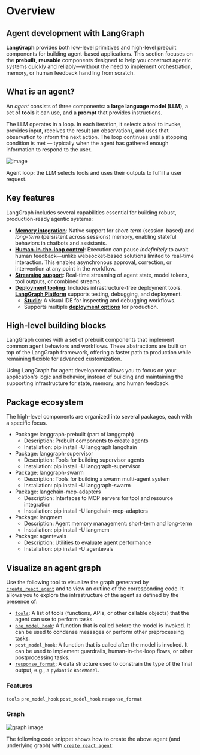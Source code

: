 # Overview
[](https://github.com/langchain-ai/langgraph/edit/main/docs/docs/agents/overview.md "Edit this page")

Agent development with LangGraph
---------------------------------------------------------------------------------------

**LangGraph** provides both low-level primitives and high-level prebuilt components for building agent-based applications. This section focuses on the **prebuilt**, **reusable** components designed to help you construct agentic systems quickly and reliably—without the need to implement orchestration, memory, or human feedback handling from scratch.

What is an agent?
--------------------------------------------------------

An _agent_ consists of three components: a **large language model (LLM)**, a set of **tools** it can use, and a **prompt** that provides instructions.

The LLM operates in a loop. In each iteration, it selects a tool to invoke, provides input, receives the result (an observation), and uses that observation to inform the next action. The loop continues until a stopping condition is met — typically when the agent has gathered enough information to respond to the user.

![image](../assets/agent.png)

Agent loop: the LLM selects tools and uses their outputs to fulfill a user request.

Key features
-----------------------------------------------

LangGraph includes several capabilities essential for building robust, production-ready agentic systems:

*   [**Memory integration**](../memory/): Native support for _short-term_ (session-based) and _long-term_ (persistent across sessions) memory, enabling stateful behaviors in chatbots and assistants.
*   [**Human-in-the-loop control**](../human-in-the-loop/): Execution can pause _indefinitely_ to await human feedback—unlike websocket-based solutions limited to real-time interaction. This enables asynchronous approval, correction, or intervention at any point in the workflow.
*   [**Streaming support**](../streaming/): Real-time streaming of agent state, model tokens, tool outputs, or combined streams.
*   [**Deployment tooling**](../deployment/): Includes infrastructure-free deployment tools. [**LangGraph Platform**](https://langchain-ai.github.io/langgraph/concepts/langgraph_platform/) supports testing, debugging, and deployment.
    *   **[Studio](https://langchain-ai.github.io/langgraph/concepts/langgraph_studio/)**: A visual IDE for inspecting and debugging workflows.
    *   Supports multiple [**deployment options**](https://langchain-ai.github.io/langgraph/tutorials/deployment/) for production.

High-level building blocks
---------------------------------------------------------------------------

LangGraph comes with a set of prebuilt components that implement common agent behaviors and workflows. These abstractions are built on top of the LangGraph framework, offering a faster path to production while remaining flexible for advanced customization.

Using LangGraph for agent development allows you to focus on your application's logic and behavior, instead of building and maintaining the supporting infrastructure for state, memory, and human feedback.

Package ecosystem
---------------------------------------------------------

The high-level components are organized into several packages, each with a specific focus.



* Package: langgraph-prebuilt (part of langgraph)
  * Description: Prebuilt components to create agents
  * Installation: pip install -U langgraph langchain
* Package: langgraph-supervisor
  * Description: Tools for building supervisor agents
  * Installation: pip install -U langgraph-supervisor
* Package: langgraph-swarm
  * Description: Tools for building a swarm multi-agent system
  * Installation: pip install -U langgraph-swarm
* Package: langchain-mcp-adapters
  * Description: Interfaces to MCP servers for tool and resource integration
  * Installation: pip install -U langchain-mcp-adapters
* Package: langmem
  * Description: Agent memory management: short-term and long-term
  * Installation: pip install -U langmem
* Package: agentevals
  * Description: Utilities to evaluate agent performance
  * Installation: pip install -U agentevals


Visualize an agent graph
-----------------------------------------------------------------------

Use the following tool to visualize the graph generated by [`create_react_agent`](about:blank/reference/agents/#langgraph.prebuilt.chat_agent_executor.create_react_agent "<code class=\"doc-symbol doc-symbol-heading doc-symbol-function\"></code>            <span class=\"doc doc-object-name doc-function-name\">create_react_agent</span>") and to view an outline of the corresponding code. It allows you to explore the infrastructure of the agent as defined by the presence of:

*   [`tools`](../tools/): A list of tools (functions, APIs, or other callable objects) that the agent can use to perform tasks.
*   [`pre_model_hook`](../../how-tos/create-react-agent-manage-message-history/): A function that is called before the model is invoked. It can be used to condense messages or perform other preprocessing tasks.
*   `post_model_hook`: A function that is called after the model is invoked. It can be used to implement guardrails, human-in-the-loop flows, or other postprocessing tasks.
*   [`response_format`](about:blank/agents/#6-configure-structured-output): A data structure used to constrain the type of the final output, e.g., a `pydantic` `BaseModel`.

### Features

`tools` `pre_model_hook` `post_model_hook` `response_format`

### Graph

![graph image](../assets/react_agent_graphs/0001.svg)

The following code snippet shows how to create the above agent (and underlying graph) with [`create_react_agent`](about:blank/reference/agents/#langgraph.prebuilt.chat_agent_executor.create_react_agent "<code class=\"doc-symbol doc-symbol-heading doc-symbol-function\"></code>            <span class=\"doc doc-object-name doc-function-name\">create_react_agent</span>"):